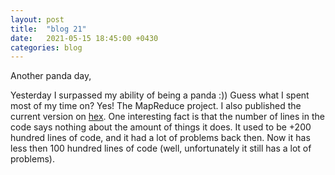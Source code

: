 ```yaml
---
layout: post
title:  "blog 21"
date:   2021-05-15 18:45:00 +0430
categories: blog
---
```


Another panda day,

Yesterday I surpassed my ability of being a panda :))
Guess what I spent most of my time on? Yes! The MapReduce project.
I also published the current version on [hex](https://hex.pm/packages/map_reduce).
One interesting fact is that the number of lines in the code says nothing about the amount of things it does.
It used to be +200 hundred lines of code, and it had a lot of problems back then.
Now it has less then 100 hundred lines of code (well, unfortunately it still has a lot of problems).
